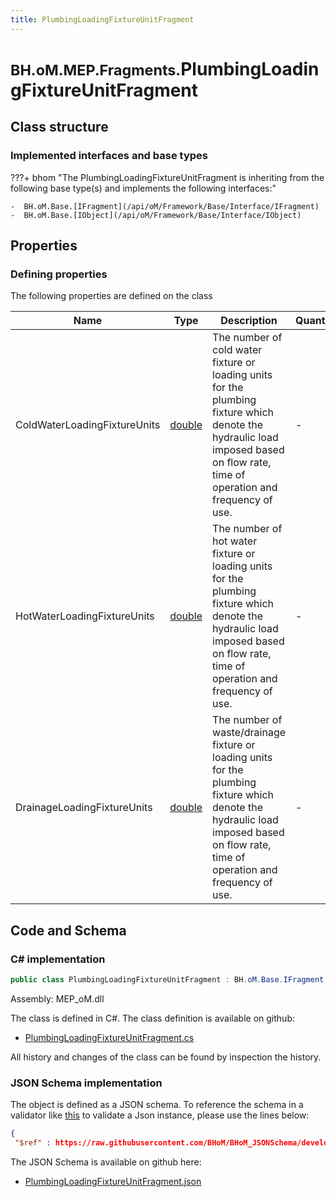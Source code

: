 ```yaml
---
title: PlumbingLoadingFixtureUnitFragment
---
```


# <small>BH.oM.MEP.Fragments.</small>**PlumbingLoadingFixtureUnitFragment**



## Class structure

### Implemented interfaces and base types

???+ bhom "The PlumbingLoadingFixtureUnitFragment is inheriting from the following base type(s) and implements the following interfaces:"

    -  BH.oM.Base.[IFragment](/api/oM/Framework/Base/Interface/IFragment)
    -  BH.oM.Base.[IObject](/api/oM/Framework/Base/Interface/IObject)


## Properties



### Defining properties

The following properties are defined on the class

| Name             | Type             | Description      | Quantity         |
|------------------|------------------|------------------|------------------|
| ColdWaterLoadingFixtureUnits | [double](https://learn.microsoft.com/en-us/dotnet/api/System.Double?view=netstandard-2.0) | The number of cold water fixture or loading units for the plumbing fixture which denote the hydraulic load imposed based on flow rate, time of operation and frequency of use. | - |
| HotWaterLoadingFixtureUnits | [double](https://learn.microsoft.com/en-us/dotnet/api/System.Double?view=netstandard-2.0) | The number of hot water fixture or loading units for the plumbing fixture which denote the hydraulic load imposed based on flow rate, time of operation and frequency of use. | - |
| DrainageLoadingFixtureUnits | [double](https://learn.microsoft.com/en-us/dotnet/api/System.Double?view=netstandard-2.0) | The number of waste/drainage fixture or loading units for the plumbing fixture which denote the hydraulic load imposed based on flow rate, time of operation and frequency of use. | - |


## Code and Schema

### C# implementation

``` C# title="C#"
public class PlumbingLoadingFixtureUnitFragment : BH.oM.Base.IFragment, BH.oM.Base.IObject
```

Assembly: MEP_oM.dll

The class is defined in C#. The class definition is available on github:

- [PlumbingLoadingFixtureUnitFragment.cs](https://github.com/BHoM/BHoM/blob/develop/MEP_oM/Fragments\PlumbingLoadingFixtureUnitFragment.cs)

All history and changes of the class can be found by inspection the history.
### JSON Schema implementation

The object is defined as a JSON schema. To reference the schema in a validator like [this](https://www.jsonschemavalidator.net/) to validate a Json instance, please use the lines below:

``` json title="JSON Schema"
{
 "$ref" : https://raw.githubusercontent.com/BHoM/BHoM_JSONSchema/develop/MEP_oM/Fragments/PlumbingLoadingFixtureUnitFragment.json}
```

The JSON Schema is available on github here:

- [PlumbingLoadingFixtureUnitFragment.json](https://github.com/BHoM/BHoM_JSONSchema/blob/develop/MEP_oM/Fragments/PlumbingLoadingFixtureUnitFragment.json)
